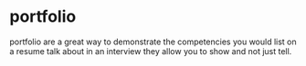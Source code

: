 # portfolio
portfolio  are a great way  to demonstrate the competencies you would list on a resume talk about in an interview they allow you to show and not just tell.
